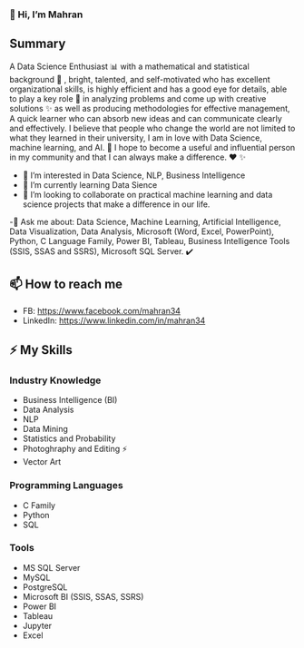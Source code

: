 ### 👋 Hi, I’m Mahran
## Summary
A Data Science Enthusiast 📊 with a mathematical and statistical background 📜 , bright, talented, and self-motivated who has excellent organizational skills, is highly efficient and has a good eye for details, able to play a key role 🚀 in analyzing problems and come up with creative solutions ✨ as well as producing methodologies for effective management, A quick learner who can absorb new ideas and can communicate clearly and effectively. I believe that people who change the world are not limited to what they learned in their university, I am in love with Data Science, machine learning, and AI. 🤖 I hope to become a useful and influential person in my community and that I can always make a difference. ♥ ✨

- 👀 I’m interested in Data Science, NLP, Business Intelligence
- 🌱 I’m currently learning Data Sience
- 👯 I’m looking to collaborate on practical machine learning and data science projects that make a difference in our life.

-💬 Ask me about: Data Science, Machine Learning, Artificial Intelligence, Data Visualization, Data Analysis, Microsoft (Word, Excel, PowerPoint), Python, C Language Family, Power BI, Tableau, Business Intelligence Tools (SSIS, SSAS and SSRS), Microsoft SQL Server. ✔️
## 📫 How to reach me
  - FB: https://www.facebook.com/mahran34
  - LinkedIn: https://www.linkedin.com/in/mahran34

## ⚡ My Skills

### Industry Knowledge
- Business Intelligence (BI)
- Data Analysis
- NLP
- Data Mining
- Statistics and Probability
- Photoghraphy and Editing ⚡
- Vector Art

### Programming Languages
- C Family
- Python
- SQL

### Tools
- MS SQL Server
- MySQL
- PostgreSQL
- Microsoft BI (SSIS, SSAS, SSRS)
- Power BI
- Tableau
- Jupyter
- Excel
